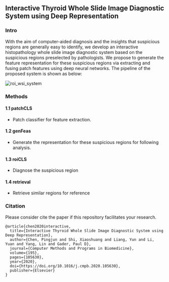 Interactive Thyroid Whole Slide Image Diagnostic System using Deep Representation
----------------

### Intro
With the aim of computer-aided diagnosis and the insights that suspicious regions are generally easy to identify,
we develop an interactive histopathology whole slide image diagnostic system based on the suspicious regions
preselected by pathologists. We propose to generate the feature representation for these suspicious regions
via extracting and fusing patch features using deep neural networks. The pipeline of the proposed system is shown as
below:

![roi_wsi_system](roi_wsi_system.png)


### Methods
#### 1.1 patchCLS
- Patch classifier for feature extraction.

#### 1.2 genFeas
- Generate the representation for these suspicious regions for following analysis.

#### 1.3 roiCLS
- Diagnose the suspicious region

#### 1.4 retrieval
- Retrieve similar regions for reference

### Citation
Please consider cite the paper if this repository facilitates your research.
```
@article{chen2020interactive,
  title={Interactive Thyroid Whole Slide Image Diagnostic System using Deep Representation},
  author={Chen, Pingjun and Shi, Xiaoshuang and Liang, Yun and Li, Yuan and Yang, Lin and Gader, Paul D},
  journal={Computer Methods and Programs in Biomedicine},
  volume={195},
  pages={105630},
  year={2020},
  doi={https://doi.org/10.1016/j.cmpb.2020.105630},
  publisher={Elsevier}
}
```
